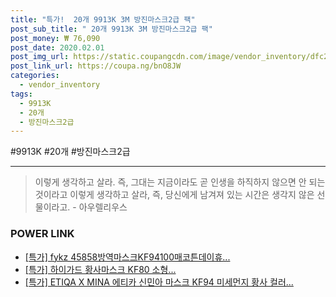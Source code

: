 ```yaml
--- 
title: "특가!  20개 9913K 3M 방진마스크2급 팩" 
post_sub_title: " 20개 9913K 3M 방진마스크2급 팩" 
post_money: ₩ 76,090 
post_date: 2020.02.01 
post_img_url: https://static.coupangcdn.com/image/vendor_inventory/dfc2/f32a64b04c1068413e8328b1bfeb19ab4e440a12fe5b4691aee655617059.jpg 
post_link_url: https://coupa.ng/bnO8JW 
categories: 
  - vendor_inventory 
tags: 
  - 9913K 
  - 20개 
  - 방진마스크2급 
--- 
```

  #9913K #20개 #방진마스크2급 
<hr> 

> 이렇게 생각하고 살라. 즉, 그대는 지금이라도 곧 인생을 하직하지 않으면 안 되는 것이라고 이렇게 생각하고 살라, 즉, 당신에게 남겨져 있는 시간은 생각지 않은 선물이라고. - 아우렐리우스 


### POWER LINK

* <a href="https://blog.naver.com/sakai111/221786572289" target="_blank">[특가] fykz 45858방역마스크KF94100매코튼데이휴...</a>
* <a href="https://blog.naver.com/sakai111/221792279345" target="_blank">[특가] 하이가드 황사마스크 KF80 소형...</a>
* <a href="https://blog.naver.com/santokki14/221789290577" target="_blank">[특가] ETIQA X MINA 에티카 신민아 마스크 KF94 미세먼지 황사 컬러...</a>
